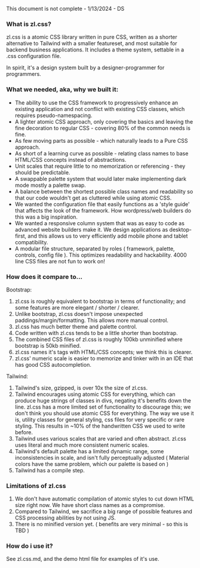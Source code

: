 This document is not complete - 1/13/2024 - DS

### What is zl.css?

zl.css is a atomic CSS library written in pure CSS, written as a shorter alternative to Tailwind with a smaller featureset, and most suitable for backend business applications. It includes a theme system, settable in a .css configuration file.

In spirit, it's a design system built by a designer-programmer for programmers.


### What we needed, aka, why we built it:

- The ability to use the CSS framework to progressively enhance an existing application and not conflict with existing CSS classes, which requires pseudo-namespacing.
- A lighter atomic CSS approach, only covering the basics and leaving the fine decoration to regular CSS - covering 80% of the common needs is fine.
- As few moving parts as possible - which naturally leads to a Pure CSS approach.
- As short of a learning curve as possible - relating class names to base HTML/CSS concepts instead of abstractions.
- Unit scales that require little to no memorization or referencing - they should be predictable.
- A swappable palette system that would later make implementing dark mode mostly a palette swap.
- A balance between the shortest possible class names and readability so that our code wouldn't get as cluttered while using atomic CSS.
- We wanted the configuration file that easily functions as a 'style guide' that affects the look of the framework. How wordpress/web builders do this was a big inspiration.
- We wanted a responsive column system that was as easy to code as advanced website builders make it. We design applications as desktop-first, and this allows us to very efficiently add mobile phone and tablet compatibility.
- A modular file structure, separated by roles ( framework, palette, controls, config file ). This optimizes readability and hackability. 4000 line CSS files are not fun to work on!


### How does it compare to...

Bootstrap:

1. zl.css is roughly equivalent to bootstrap in terms of functionality; and some features are more elegant / shorter / clearer.
2. Unlike bootstrap, zl.css doesn't impose unexpected paddings/margin/formatting. This allows more manual control.
3. zl.css has much better theme and palette control.
4. Code written with zl.css tends to be a little shorter than bootstrap.
5. The combined CSS files of zl.css is roughly 100kb unminified where bootstrap is 50kb minified.
6. zl.css names it's tags with HTML/CSS concepts; we think this is clearer.
7. zl.css' numeric scale is easier to memorize and tinker with in an IDE that has good CSS autocompletion.

Tailwind:

1. Tailwind's size, gzipped, is over 10x the size of zl.css.
2. Tailwind encourages using atomic CSS for everything, which can produce huge strings of classes in divs, negating it's benefits down the line. zl.css has a more limited set of functionality to discourage this; we don't think you should use atomic CSS for everything. The way we use it is, utility classes for general styling, css files for very specific or rare styling. This results in ~10% of the handwritten CSS we used to write before.
3. Tailwind uses various scales that are varied and often abstract. zl.css uses literal and much more consistent numeric scales.
4. Tailwind's default palette has a limited dynamic range, some inconsistencies in scale, and isn't fully perceptually adjusted ( Material colors have the same problem, which our palette is based on )
5. Tailwind has a compile step.


### Limitations of zl.css

1. We don't have automatic compilation of atomic styles to cut down HTML size right now. We have short class names as a compromise.
2. Compared to Tailwind, we sacrifice a big range of possible features and CSS processing abilities by not using JS.
3. There is no minified version yet. ( benefits are very minimal - so this is TBD )


### How do i use it?

See zl.css.md, and the demo html file for examples of it's use.